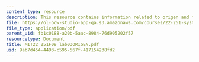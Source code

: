```yaml
---
content_type: resource
description: This resource contains information related to origen and fortran.
file: https://ol-ocw-studio-app-qa.s3.amazonaws.com/courses/22-251-systems-analysis-of-the-nuclear-fuel-cycle-fall-2009/9ab7d4544493c595567f417154238fd2_MIT22_251F09_lab03ORIGEN.pdf
file_type: application/pdf
parent_uid: fb1c0188-a20b-5aac-8984-76d905202f57
resourcetype: Document
title: MIT22_251F09_lab03ORIGEN.pdf
uid: 9ab7d454-4493-c595-567f-417154238fd2
---
```

